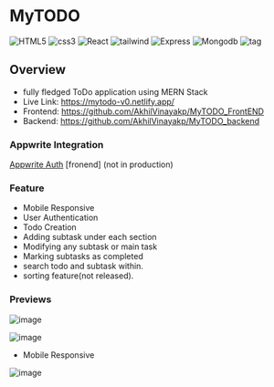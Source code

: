 # MyTODO 
![HTML5](https://img.shields.io/badge/HTML-5-red)
![css3](https://img.shields.io/badge/CSS-3-blue)
![React](https://img.shields.io/badge/react-js-blue)
![tailwind](https://img.shields.io/badge/Tailwind-css-brightgreen)
![Express](https://img.shields.io/badge/Express-js-orange)
![Mongodb](https://img.shields.io/badge/Mongo-DB-red)
![tag](https://img.shields.io/badge/tag-v.0.0.1-yellow)


## Overview
- fully fledged ToDo application using MERN Stack
- Live Link: https://mytodo-v0.netlify.app/
- Frontend: https://github.com/AkhilVinayakp/MyTODO_FrontEND
- Backend: https://github.com/AkhilVinayakp/MyTODO_backend

### Appwrite Integration
[Appwrite Auth](https://github.com/AkhilVinayakp/myTODO_AppwriteAuth) [fronend] (not in production)

### Feature
- Mobile Responsive
- User Authentication
- Todo Creation
- Adding subtask under each section
- Modifying any subtask or main task
- Marking subtasks as completed
- search todo and subtask within.
- sorting feature(not released).

### Previews
![image](https://user-images.githubusercontent.com/46107438/205497474-50eb2e70-549f-405a-aa00-b71ab59d7ee3.png)

![image](https://user-images.githubusercontent.com/46107438/205497553-7af60956-f968-4b9f-aee8-5a2cbce857ad.png)

- Mobile Responsive

![image](https://user-images.githubusercontent.com/46107438/205497601-caf955c8-15c7-4206-9c47-14dc01607153.png)
